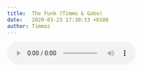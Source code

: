 ```yaml
---
title:  The Funk (Timmo & Gabo)
date:   2020-03-23 17:30:33 +0100
author: Timmoz
---
```

<div class="audio-container ">

<audio controls>
  <source src="https://www.dropbox.com/s/j1y7zo77pwp7q4o/The%20Funk.mp3?raw=1" type="audio/mpeg">
Your browser does not support the audio element.
</audio>

</div>
